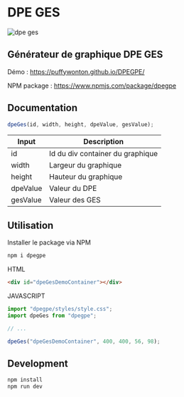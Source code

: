 # DPE GES

![dpe ges](https://github.com/puffywonton/DPEGPE/blob/main/public/dpeGes.png?raw=true)

## Générateur de graphique DPE GES

Démo : https://puffywonton.github.io/DPEGPE/

NPM package : https://www.npmjs.com/package/dpegpe

## Documentation

```js
dpeGes(id, width, height, dpeValue, gesValue);
```

| Input    | Description                      |
| -------- | -------------------------------- |
| id       | Id du div container du graphique |
| width    | Largeur du graphique             |
| height   | Hauteur du graphique             |
| dpeValue | Valeur du DPE                    |
| gesValue | Valeur des GES                   |

## Utilisation

Installer le package via NPM

```sh
npm i dpegpe
```

HTML

```html
<div id="dpeGesDemoContainer"></div>
```

JAVASCRIPT

```js
import "dpegpe/styles/style.css";
import dpeGes from "dpegpe";

// ...

dpeGes("dpeGesDemoContainer", 400, 400, 56, 98);
```

## Development

```sh
npm install
npm run dev
```
